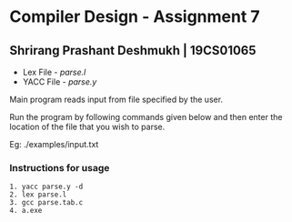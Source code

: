 # Compiler Design - Assignment 7
## Shrirang Prashant Deshmukh | 19CS01065

- Lex File - *parse.l* 
- YACC File - *parse.y*

Main program reads input from file specified by the user. 

Run the program by following commands given below and then enter the location of the file that you wish to parse.

Eg: ./examples/input.txt


### Instructions for usage
```
1. yacc parse.y -d  
2. lex parse.l  
3. gcc parse.tab.c  
4. a.exe  
```
